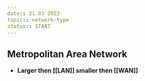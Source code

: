 ```yaml
---
date:: 21 03 2023
topic:: network-type
status:: START
---
```

## Metropolitan Area Network
- **Larger then [[LAN]] smaller then [[WAN]]**